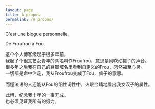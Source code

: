 ```yaml
---
layout: page
title: À propos
permalink: /À propos/
---
```


<div class="about-content" markdown="1">C'est une blogue personnelle.    

De Froufrou à Fou.    

这个个人博客缘起于很多年前，    
我起了个很文艺女青年的网名叫作Froufrou，意思是风吹动裙子的声音。   
很多年之后我在自己的豆瓣域名里看到自定义的Frou，忽然福至心灵。    
一切都是命中注定，我从Froufrou变成了Fou，疯子的意思。    

而懂法语的人还能从Fou的阳性词性中，火眼金睛地看出我女汉子的属性。    

此博，纪念我十年的一事无成。   
也必须见证我所有的努力。   
</div>


